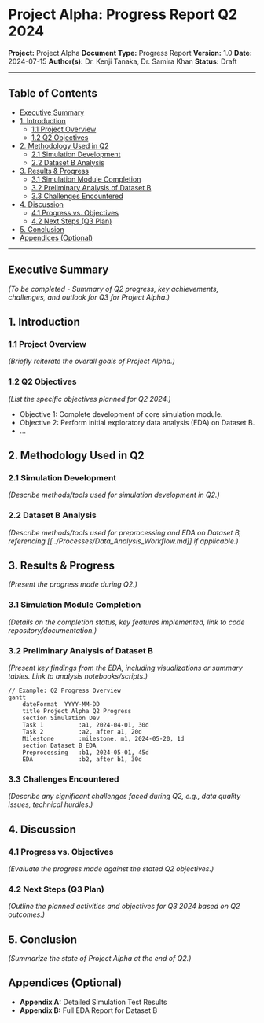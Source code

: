 # Project Alpha: Progress Report Q2 2024

**Project:** Project Alpha
**Document Type:** Progress Report
**Version:** 1.0
**Date:** 2024-07-15
**Author(s):** Dr. Kenji Tanaka, Dr. Samira Khan
**Status:** Draft

* * *

## Table of Contents

*   [Executive Summary](#executive-summary)
*   [1. Introduction](#1-introduction)
    *   [1.1 Project Overview](#11-project-overview)
    *   [1.2 Q2 Objectives](#12-q2-objectives)
*   [2. Methodology Used in Q2](#2-methodology-used-in-q2)
    *   [2.1 Simulation Development](#21-simulation-development)
    *   [2.2 Dataset B Analysis](#22-dataset-b-analysis)
*   [3. Results & Progress](#3-results--progress)
    *   [3.1 Simulation Module Completion](#31-simulation-module-completion)
    *   [3.2 Preliminary Analysis of Dataset B](#32-preliminary-analysis-of-dataset-b)
    *   [3.3 Challenges Encountered](#33-challenges-encountered)
*   [4. Discussion](#4-discussion)
    *   [4.1 Progress vs. Objectives](#41-progress-vs-objectives)
    *   [4.2 Next Steps (Q3 Plan)](#42-next-steps-q3-plan)
*   [5. Conclusion](#5-conclusion)
*   [Appendices (Optional)](#appendices-optional)

* * *

## Executive Summary

*(To be completed - Summary of Q2 progress, key achievements, challenges, and outlook for Q3 for Project Alpha.)*

## 1. Introduction

### 1.1 Project Overview

*(Briefly reiterate the overall goals of Project Alpha.)*

### 1.2 Q2 Objectives

*(List the specific objectives planned for Q2 2024.)*

*   Objective 1: Complete development of core simulation module.
*   Objective 2: Perform initial exploratory data analysis (EDA) on Dataset B.
*   ...

## 2. Methodology Used in Q2

### 2.1 Simulation Development

*(Describe methods/tools used for simulation development in Q2.)*

### 2.2 Dataset B Analysis

*(Describe methods/tools used for preprocessing and EDA on Dataset B, referencing [[../Processes/Data_Analysis_Workflow.md]] if applicable.)*

## 3. Results & Progress

*(Present the progress made during Q2.)*

### 3.1 Simulation Module Completion

*(Details on the completion status, key features implemented, link to code repository/documentation.)*

### 3.2 Preliminary Analysis of Dataset B

*(Present key findings from the EDA, including visualizations or summary tables. Link to analysis notebooks/scripts.)*

```mermaid
// Example: Q2 Progress Overview
gantt
    dateFormat  YYYY-MM-DD
    title Project Alpha Q2 Progress
    section Simulation Dev
    Task 1          :a1, 2024-04-01, 30d
    Task 2          :a2, after a1, 20d
    Milestone       :milestone, m1, 2024-05-20, 1d
    section Dataset B EDA
    Preprocessing   :b1, 2024-05-01, 45d
    EDA             :b2, after b1, 30d
```

### 3.3 Challenges Encountered

*(Describe any significant challenges faced during Q2, e.g., data quality issues, technical hurdles.)*

## 4. Discussion

### 4.1 Progress vs. Objectives

*(Evaluate the progress made against the stated Q2 objectives.)*

### 4.2 Next Steps (Q3 Plan)

*(Outline the planned activities and objectives for Q3 2024 based on Q2 outcomes.)*

## 5. Conclusion

*(Summarize the state of Project Alpha at the end of Q2.)*

## Appendices (Optional)

*   **Appendix A:** Detailed Simulation Test Results
*   **Appendix B:** Full EDA Report for Dataset B 
